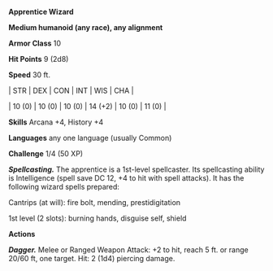 **Apprentice Wizard**

**Medium humanoid (any race), any alignment**

**Armor Class** 10

**Hit Points** 9 (2d8)

**Speed** 30 ft.

|   STR   |   DEX   |   CON   |   INT   |   WIS   |   CHA   |
  
| 10 (0) | 10 (0) | 10 (0) | 14 (+2) | 10 (0) | 11 (0) |

**Skills** Arcana +4, History +4

**Languages** any one language (usually Common)

**Challenge** 1/4 (50 XP)

***Spellcasting.*** The apprentice is a 1st-level spellcaster. Its spellcasting ability is Intelligence (spell save DC 12, +4 to hit with spell attacks). It has the following wizard spells prepared:

Cantrips (at will): fire bolt, mending, prestidigitation

1st level (2 slots): burning hands, disguise self, shield

**Actions**

***Dagger.*** Melee or Ranged Weapon Attack: +2 to hit, reach 5 ft. or range 20/60 ft, one target. Hit: 2 (1d4) piercing damage.

